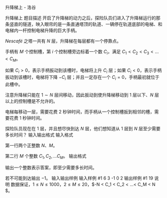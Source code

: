



升降梯上 - 洛谷














升降梯上
题目描述
开启了升降梯的动力之后，探险队员们进入了升降梯运行的那条竖直的隧道，映入眼帘的是一条直通塔顶的轨道、一辆停在轨道底部的电梯、和电梯内一杆控制电梯升降的巨大手柄。

$Nescafé$ 之塔一共有 $N$ 层，升降梯在每层都有一个停靠点。

手柄有 $M$ 个控制槽，第 $i$ 个控制槽旁边标着一个数 $C_i$，满足 $C_1 < C_2 < C_3 <\dots< C_M$。

如果 $C_i>0$，表示手柄扳动到该槽时，电梯将上升 $C_i$ 层；如果 $C_i<0$，表示手柄扳动到该槽时，电梯将下降 $-C_i$ 层；并且一定存在一个 $C_i=0$，手柄最初就位于此槽中。

注意升降梯只能在 $1 \sim N$ 层间移动，因此扳动到使升降梯移动到 $1$ 层以下、$N$ 层以上的控制槽是不允许的。

电梯每移动一层，需要花费 $2$ 秒钟时间，而手柄从一个控制槽扳到相邻的槽，需要花费 $1$ 秒钟时间。

探险队员现在在 $1$ 层，并且想尽快到达 $N$ 层，他们想知道从 $1$ 层到 $N$ 层至少需要多长时间？
输入输出格式
输入格式

第一行两个正整数 $N、M$。

第二行 $M$ 个整数 $C_1,C_2,\dots C_M$。
输出格式

输出一个整数表示答案，即至少需要多长时间。

若不可能到达输出 $-1$。
输入输出样例
输入样例 #1
6 3
-1 0 2
输出样例 #1
19
说明
数据保证，$1 \le N \le 1000$，$2 \le M \le 20$，$-N < C_1 < C_2 < ...< C_M < N $。






